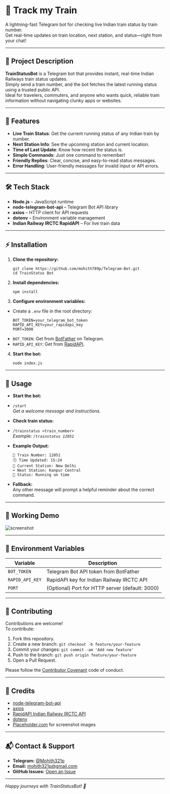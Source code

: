 # 🚆 Track my Train

A lightning-fast Telegram bot for checking live Indian train status by train number.  
Get real-time updates on train location, next station, and status—right from your chat!

---

## 📖 Project Description

**TrainStatusBot** is a Telegram bot that provides instant, real-time Indian Railways train status updates.  
Simply send a train number, and the bot fetches the latest running status using a trusted public API.  
Ideal for travelers, commuters, and anyone who wants quick, reliable train information without navigating clunky apps or websites.

---

## 🚀 Features

- **Live Train Status**: Get the current running status of any Indian train by number.
- **Next Station Info**: See the upcoming station and current location.
- **Time of Last Update**: Know how recent the status is.
- **Simple Commands**: Just one command to remember!
- **Friendly Replies**: Clear, concise, and easy-to-read status messages.
- **Error Handling**: User-friendly messages for invalid input or API errors.

---

## 🛠️ Tech Stack

- **Node.js** – JavaScript runtime
- **node-telegram-bot-api** – Telegram Bot API library
- **axios** – HTTP client for API requests
- **dotenv** – Environment variable management
- **Indian Railway IRCTC RapidAPI** – For live train data

---

## ⚡ Installation

1. **Clone the repository:**

   ```
   git clone https://github.com/mohith789p/Telegram-Bot.git
   cd TrainStatus Bot
   ```

2. **Install dependencies:**

   ```
   npm install
   ```

3. **Configure environment variables:**

- Create a `.env` file in the root directory:
  ```
  BOT_TOKEN=your_telegram_bot_token
  RAPID_API_KEY=your_rapidapi_key
  PORT=3000
  ```
- `BOT_TOKEN`: Get from [BotFather](https://t.me/BotFather) on Telegram.
- `RAPID_API_KEY`: Get from [RapidAPI](https://rapidapi.com/).

4. **Start the bot:**
   ```
   node index.js
   ```

---

## 📝 Usage

- **Start the bot:**
- `/start`  
  _Get a welcome message and instructions._

- **Check train status:**
- `/trainstatus <train_number>`  
  _Example: `/trainstatus 12051`_

- **Example Output:**
  ```
  🚆 Train Number: 12051
  🕓 Time Updated: 15:24
  📍 Current Station: New Delhi
  ➡️ Next Station: Kanpur Central
  📢 Status: Running on time
  ```

- **Fallback:**  
  Any other message will prompt a helpful reminder about the correct command.

---

## 📸 Working Demo

![screenshot](https://placehold.co/600x400?text=TrainStatusBot+in+Action)

---

## 🌱 Environment Variables

| Variable        | Description                                     |
| --------------- | ----------------------------------------------- |
| `BOT_TOKEN`     | Telegram Bot API token from BotFather           |
| `RAPID_API_KEY` | RapidAPI key for Indian Railway IRCTC API       |
| `PORT`          | (Optional) Port for HTTP server (default: 3000) |

---

## 🤝 Contributing

Contributions are welcome!  
To contribute:

1. Fork this repository.
2. Create a new branch: `git checkout -b feature/your-feature`
3. Commit your changes: `git commit -am 'Add new feature'`
4. Push to the branch: `git push origin feature/your-feature`
5. Open a Pull Request.

Please follow the [Contributor Covenant](https://www.contributor-covenant.org/) code of conduct.

---

## 🙏 Credits

- [node-telegram-bot-api](https://github.com/yagop/node-telegram-bot-api)
- [axios](https://github.com/axios/axios)
- [RapidAPI Indian Railway IRCTC API](https://rapidapi.com/axisbits-axisbits-default/api/indian-railway-irctc/)
- [dotenv](https://github.com/motdotla/dotenv)
- [Placeholder.com](https://placehold.co/) for screenshot images

---

## 📬 Contact & Support

- **Telegram:** [@Mohith321p](https://t.me/Mohith321)
- **Email:** mohith321p@gmail.com
- **GitHub Issues:** [Open an Issue](https://github.com/mohith789p/Telegram-Bot/tree/main/Checklist%20Bot)

---

_Happy journeys with TrainStatusBot! 🚄_
